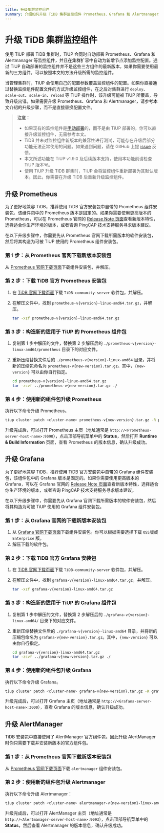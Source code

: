 ```yaml
---
title: 升级集群监控组件
summary: 介绍如何升级 TiDB 集群监控组件 Prometheus、Grafana 和 Alertmanager。
---
```


# 升级 TiDB 集群监控组件

使用 TiUP 部署 TiDB 集群时，TiUP 会同时自动部署 Prometheus、Grafana 和 Alertmanager 等监控组件，并且在集群扩容中自动为新增节点添加监控配置。通过 TiUP 自动部署的监控组件并不是这些三方组件的最新版本，如果你需要使用最新的三方组件，可以按照本文的方法升级所需的监控组件。

当管理集群时，TiUP 会使用自己的配置参数覆盖监控组件的配置。如果你直接通过替换监控组件配置文件的方式升级监控组件，在之后对集群进行 `deploy`、`scale-out`、`scale-in`、`reload` 等 TiUP 操作时，该升级可能被 TiUP 所覆盖，导致升级出错。如果需要升级 Prometheus、Grafana 和 Alertmanager，请参考本文介绍的升级步骤，而不是直接替换配置文件。

> **注意：**
>
> - 如果现有的监控组件是[手动部署](/deploy-monitoring-services.md)的，而不是由 TiUP 部署的，你可以直接升级监控组件，无需参考本文。
> - TiDB 并未对监控组件新版本的兼容性进行测试，可能存在升级后部分功能无法正常使用的问题。如果遇到问题，请在 GitHub 上提 [issue](https://github.com/pingcap/tidb/issues) 反馈。
> - 本文所述功能在 TiUP v1.9.0 及后续版本支持，使用本功能前请检查 TiUP 版本号。
> - 使用 TiUP 升级 TiDB 群集时，TiUP 会将监控组件重新部署为其默认版本。因此，你需要在升级 TiDB 后重新升级监控组件。

## 升级 Prometheus

为了更好地兼容 TiDB，推荐使用 TiDB 官方安装包中自带的 Prometheus 组件安装包，该组件包中的 Prometheus 版本是固定的。如果你需要使用更高版本的 Prometheus，可以在 Prometheus 官网的 [Release Note 页面](https://github.com/prometheus/prometheus/releases)查看新版本特性，选择适合你生产环境的版本，或者咨询 PingCAP 技术支持服务寻求版本建议。

在以下升级步骤中，你需要先从 Prometheus 官网下载所需版本的软件安装包，然后将其构造为可被 TiUP 使用的 Prometheus 组件安装包。

### 第 1 步：从 Prometheus 官网下载新版本安装包

从 [Prometheus 官网下载页面](https://prometheus.io/download/)下载组件安装包，并解压。

### 第 2 步：下载 TiDB 官方 Prometheus 安装包

1. 在 [TiDB 官网下载页面](https://cn.pingcap.com/product/#SelectProduct)下载 `TiDB-community-server` 软件包，并解压。
2. 在解压文件中，找到 `prometheus-v{version}-linux-amd64.tar.gz`，并解压。

    ```bash
    tar -xzf prometheus-v{version}-linux-amd64.tar.gz
    ```

### 第 3 步：构造新的适用于 TiUP 的 Prometheus 组件包

1. 复制第 1 步中解压的文件，替换第 2 步解压后的 `./prometheus-v{version}-linux-amd64/prometheus` 目录下的对应文件。
2. 重新压缩替换文件后的 `./prometheus-v{version}-linux-amd64` 目录，并将新的压缩包命名为 `prometheus-v{new-version}.tar.gz`。其中，`{new-version}` 可以由你自行指定。

    ```bash
    cd prometheus-v{version}-linux-amd64.tar.gz
    tar -zcvf ../prometheus-v{new-version}.tar.gz ./
    ```

### 第 4 步：使用新的组件包升级 Prometheus

执行以下命令升级 Prometheus。

```bash
tiup cluster patch <cluster-name> prometheus-v{new-version}.tar.gz -R prometheus
```

升级完成后，可以打开 Prometheus 主页（地址通常是 `http://<Prometheus-server-host-name>:9090`），点击顶部导航菜单中的 **Status**，然后打开 **Runtime & Build Information** 页面，查看 Prometheus 的版本信息，确认升级成功。

## 升级 Grafana

为了更好地兼容 TiDB，推荐使用 TiDB 官方安装包中自带的 Grafana 组件安装包，该组件包中的 Grafana 版本是固定的。如果你需要使用更高版本的 Grafana，可以在 Grafana 官网的 [Release Note 页面](https://grafana.com/docs/grafana/latest/whatsnew/)查看新版本特性，选择适合你生产环境的版本，或者咨询 PingCAP 技术支持服务寻求版本建议。

在以下升级步骤中，你需要先从 Grafana 官网下载所需版本的软件安装包，然后将其构造为可被 TiUP 使用的 Grafana 组件安装包。

### 第 1 步：从 Grafana 官网的下载新版本安装包

1. 从 [Grafana 官网下载页面](https://grafana.com/grafana/download?pg=get&plcmt=selfmanaged-box1-cta1)下载组件安装包。你可以根据需要选择下载 `OSS`版或 `Enterprise` 版。
2. 解压下载的软件包。

### 第 2 步：下载 TiDB 官方 Grafana 安装包

1. 在 [TiDB 官网下载页面](https://cn.pingcap.com/product/#SelectProduct)下载 `TiDB-community-server` 软件包，并解压。
2. 在解压文件中，找到 `grafana-v{version}-linux-amd64.tar.gz`，并解压。

    ```bash
    tar -xzf grafana-v{version}-linux-amd64.tar.gz
    ```

### 第 3 步：构造新的适用于 TiUP 的 Grafana 组件包

1. 复制第 1 步中解压的文件，替换第 2 步解压后的 `./grafana-v{version}-linux-amd64/` 目录下的对应文件。
2. 重新压缩替换文件后的 `./grafana-v{version}-linux-amd64` 目录，并将新的压缩包命名为 `grafana-v{new-version}.tar.gz`。其中，`{new-version}` 可以由你自行指定。

    ```bash
    cd grafana-v{version}-linux-amd64.tar.gz
    tar -zcvf ../grafana-v{new-version}.tar.gz ./
    ```

### 第 4 步：使用新的组件包升级 Grafana

执行以下命令升级 Grafana。

```bash
tiup cluster patch <cluster-name> grafana-v{new-version}.tar.gz -R grafana
```

升级完成后，可以打开 Grafana 主页（地址通常是 `http://<Grafana-server-host-name>:3000`），查看 Grafana 的版本信息，确认升级成功。

## 升级 AlertManager

TiDB 安装包中直接使用了 AlertManager 官方组件包，因此升级 AlertManager 时你只需要下载并安装新版本的官方组件包。

### 第 1 步：从 Prometheus 官网下载新版本安装包

从 [Prometheus 官网下载页面](https://prometheus.io/download/#alertmanager)下载 `alertmanager` 组件安装包。

### 第 2 步：使用新的组件包升级 Alertmanager

执行以下命令升级 Alertmanager：

```bash
tiup cluster patch <cluster-name> alertmanager-v{new-version}-linux-amd64.tar.gz -R alertmanager
```

升级完成后，可以打开 AlertManager 主页（地址通常是 `http://<Alertmanager-server-host-name>:9093`），点击顶部导航菜单中的 **Status**，然后查看 Alertmanager 的版本信息，确认升级成功。
